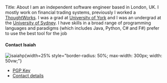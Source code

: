 Title: About
I am an independent software engineer based in London, UK. I mostly work on financial trading systems, previously I worked a [ThoughtWorks](http://www.thoughtworks.com). I was a grad at [University of York](https://www.york.ac.uk/maths) and  I was an undergrad at the [University of Sydney](https://sydney.edu.au/engineering/). I have skills in a broad range of programming languages and paradigms (which includes Java, Python, C# and F#) prefer to use the best tool for the job  

#### Contact Isaiah
![isaiahp]({attach}/downloads/Me.jpg){width=25% style="border-radius: 50%; max-width: 300px; width: 50vw;"}


* [PGP Key]({attach}/downloads/pgp.key.txt)
* [Contact details]({attach}/downloads/contact.txt)



